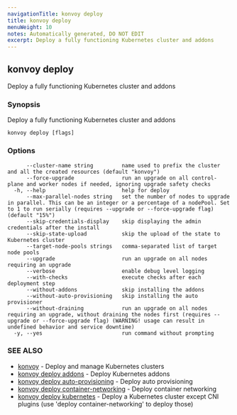 ```yaml
---
navigationTitle: konvoy deploy
title: konvoy deploy
menuWeight: 10
notes: Automatically generated, DO NOT EDIT
excerpt: Deploy a fully functioning Kubernetes cluster and addons
---
```


## konvoy deploy

Deploy a fully functioning Kubernetes cluster and addons

### Synopsis

Deploy a fully functioning Kubernetes cluster and addons

```
konvoy deploy [flags]
```

### Options

```
      --cluster-name string         name used to prefix the cluster and all the created resources (default "konvoy")
      --force-upgrade               run an upgrade on all control-plane and worker nodes if needed, ignoring upgrade safety checks
  -h, --help                        help for deploy
      --max-parallel-nodes string   set the number of nodes to upgrade in parallel. This can be an integer or a percentage of a nodePool. Set to 1 to run serially (requires --upgrade or --force-upgrade flag) (default "15%")
      --skip-credentials-display    skip displaying the admin credentials after the install
      --skip-state-upload           skip the upload of the state to Kubernetes cluster
      --target-node-pools strings   comma-separated list of target node pools
      --upgrade                     run an upgrade on all nodes requiring an upgrade
      --verbose                     enable debug level logging
      --with-checks                 execute checks after each deployment step
      --without-addons              skip installing the addons
      --without-auto-provisioning   skip installing the auto provisioner
      --without-draining            run an upgrade on all nodes requiring an upgrade, without draining the nodes first (requires --upgrade or --force-upgrade flag) (WARNING! usage can result in undefined behavior and service downtime)
  -y, --yes                         run command without prompting
```

### SEE ALSO

* [konvoy](../)	 - Deploy and manage Kubernetes clusters
* [konvoy deploy addons](./konvoy-deploy-addons/)	 - Deploy Kubernetes addons
* [konvoy deploy auto-provisioning](./konvoy-deploy-auto-provisioning/)	 - Deploy auto provisioning
* [konvoy deploy container-networking](./konvoy-deploy-container-networking/)	 - Deploy container networking
* [konvoy deploy kubernetes](./konvoy-deploy-kubernetes/)	 - Deploy a Kubernetes cluster except CNI plugins (use 'deploy container-networking' to deploy those)
